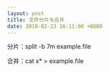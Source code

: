 ```yaml
---
layout: post
title: 文件分片与合并
date: 2018-02-23 16:11:00 +0800
---
```


分片：split -b 7m example.file

合并：cat x* > example.file
